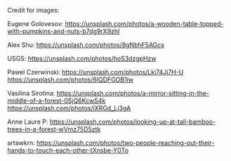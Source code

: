 




Credit for images:

Eugene Golovesov:
https://unsplash.com/photos/a-wooden-table-topped-with-pumpkins-and-nuts-b7dg9rX9zhI



Alex Shu:
https://unsplash.com/photos/8gNbhF5AGcs

USGS:
https://unsplash.com/photos/hoS3dzgpHzw


Pawel Czerwinski:
https://unsplash.com/photos/Lki74Jj7H-U
https://unsplash.com/photos/6lQDFGOB1iw

Vasilina Sirotina:
https://unsplash.com/photos/a-mirror-sitting-in-the-middle-of-a-forest-0SjQ6KcwS4k
https://unsplash.com/photos/iXRGd_Lj3gA

Anne Laure P:
https://unsplash.com/photos/looking-up-at-tall-bamboo-trees-in-a-forest-wVmz75D5ztk

artawkrn:
https://unsplash.com/photos/two-people-reaching-out-their-hands-to-touch-each-other-tXnsbe-Y0To
